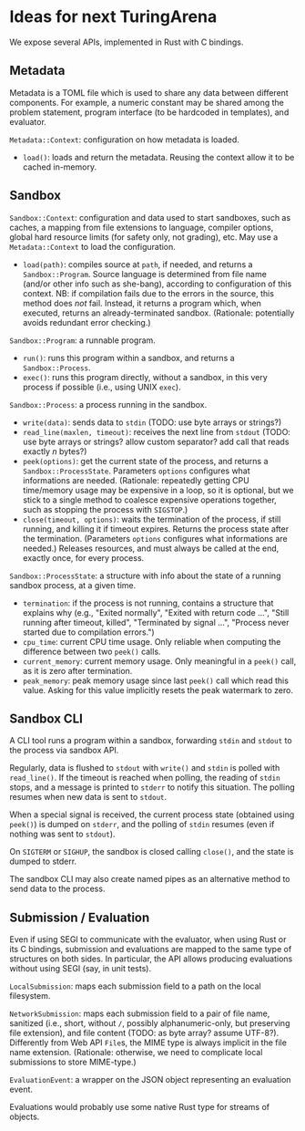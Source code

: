 # Ideas for next TuringArena

We expose several APIs, implemented in Rust with C bindings.

## Metadata

Metadata is a TOML file which is used to share any data between different components.
For example, a numeric constant may be shared among the problem statement, program interface (to be hardcoded in templates), and evaluator.

`Metadata::Context`: configuration on how metadata is loaded.

* `load()`: loads and return the metadata. Reusing the context allow it to be cached in-memory.

## Sandbox

`Sandbox::Context`: configuration and data used to start sandboxes,
such as caches, a mapping from file extensions to language, compiler options, global hard resource limits (for safety only, not grading), etc.
May use a `Metadata::Context` to load the configuration.

* `load(path)`: compiles source at `path`, if needed, and returns a `Sandbox::Program`. Source language is determined from file name (and/or other info such as she-bang), according to configuration of this context. NB: if compilation fails due to the errors in the source, this method does *not* fail. Instead, it returns a program which, when executed, returns an already-terminated sandbox. (Rationale: potentially avoids redundant error checking.)

`Sandbox::Program`: a runnable program.

* `run()`: runs this program within a sandbox, and returns a `Sandbox::Process`.
* `exec()`: runs this program directly, without a sandbox, in this very process if possible (i.e., using UNIX `exec`).

`Sandbox::Process`: a process running in the sandbox.

* `write(data)`: sends data to `stdin` (TODO: use byte arrays or strings?)
* `read_line(maxlen, timeout)`: receives the next line from `stdout` (TODO: use byte arrays or strings? allow custom separator? add call that reads exactly *n* bytes?)
* `peek(options)`: get the current state of the process, and returns a `Sandbox::ProcessState`. Parameters `options` configures what informations are needed. (Rationale: repeatedly getting CPU time/memory usage may be expensive in a loop, so it is optional, but we stick to a single method to coalesce expensive operations together, such as stopping the process with `SIGSTOP`.)
* `close(timeout, options)`: waits the termination of the process, if still running, and killing it if timeout expires. Returns the process state after the termination. (Parameters `options` configures what informations are needed.) Releases resources, and must always be called at the end, exactly once, for every process.

`Sandbox::ProcessState`: a structure with info about the state of a running sandbox process, at a given time.

* `termination`: if the process is not running, contains a structure that explains why (e.g., "Exited normally", "Exited with return code ...", "Still running after timeout, killed", "Terminated by signal ...", "Process never started due to compilation errors.")
* `cpu_time`: current CPU time usage. Only reliable when computing the difference between two `peek()` calls.
* `current_memory`: current memory usage. Only meaningful in a `peek()` call, as it is zero after termination.
* `peak_memory`: peak memory usage since last `peek()` call which read this value. Asking for this value implicitly resets the peak watermark to zero.


## Sandbox CLI

A CLI tool runs a program within a sandbox, forwarding `stdin` and `stdout` to the process via sandbox API.

Regularly, data is flushed to `stdout` with `write()` and `stdin` is polled with `read_line()`.
If the timeout is reached when polling, the reading of `stdin` stops, and a message is printed to `stderr` to notify this situation.
The polling resumes when new data is sent to `stdout`.

When a special signal is received, the current process state (obtained using `peek()`) is dumped on `stderr`, and the polling of `stdin` resumes (even if nothing was sent to `stdout`).

On `SIGTERM` or `SIGHUP`, the sandbox is closed calling `close()`, and the state is dumped to stderr.

The sandbox CLI may also create named pipes as an alternative method to send data to the process.

## Submission / Evaluation

Even if using SEGI to communicate with the evaluator,
when using Rust or its C bindings, submission and evaluations are mapped to the same type of structures on both sides.
In particular, the API allows producing evaluations without using SEGI (say, in unit tests).

`LocalSubmission`: maps each submission field to a path on the local filesystem.

`NetworkSubmission`: maps each submission field to a pair of file name, sanitized (i.e., short, without `/`, possibly alphanumeric-only, but preserving file extension), and file content (TODO: as byte array? assume UTF-8?). Differently from Web API `File`s, the MIME type is always implicit in the file name extension. (Rationale: otherwise, we need to complicate local submissions to store MIME-type.)

`EvaluationEvent`: a wrapper on the JSON object representing an evaluation event.

Evaluations would probably use some native Rust type for streams of objects.
